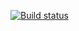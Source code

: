 [![Build status](https://ci.appveyor.com/api/projects/status/ysyfymf6vy6kt00i?svg=true)](https://ci.appveyor.com/project/Ollitestit/rest)
